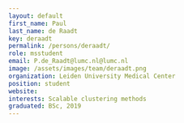 ```yaml
---
layout: default
first_name: Paul
last_name: de Raadt
key: deraadt
permalink: /persons/deraadt/
role: msstudent
email: P.de_Raadt@lumc.nl@lumc.nl
image: /assets/images/team/deraadt.png
organization: Leiden University Medical Center
position: student
website:
interests: Scalable clustering methods
graduated: BSc, 2019
---
```

